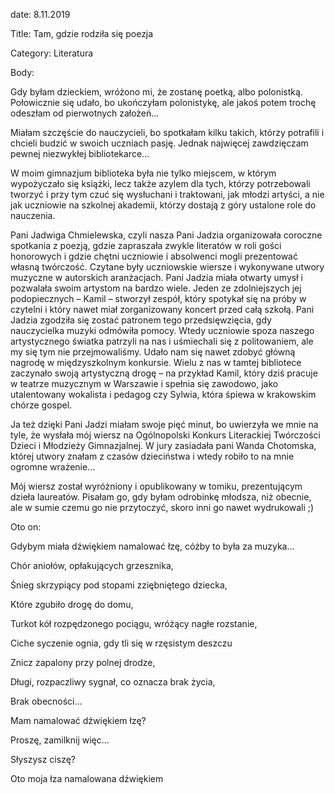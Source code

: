 date: 8.11.2019

Title: Tam, gdzie rodziła się poezja

Category: Literatura

Body:

Gdy byłam dzieckiem, wróżono mi, że zostanę poetką, albo polonistką. Połowicznie się udało, bo ukończyłam polonistykę, ale jakoś potem trochę odeszłam od pierwotnych założeń…

Miałam szczęście do nauczycieli, bo spotkałam kilku takich, którzy potrafili i chcieli budzić w swoich uczniach pasję. Jednak najwięcej zawdzięczam pewnej niezwykłej bibliotekarce…

W moim gimnazjum biblioteka była nie tylko miejscem, w którym wypożyczało się książki, lecz także azylem dla tych, którzy potrzebowali tworzyć i przy tym czuć się wysłuchani i traktowani, jak młodzi artyści, a nie jak uczniowie na szkolnej akademii, którzy dostają z góry ustalone role do nauczenia.

Pani Jadwiga Chmielewska, czyli nasza Pani Jadzia organizowała coroczne spotkania z poezją, gdzie zapraszała zwykle literatów w roli gości honorowych i gdzie chętni uczniowie i absolwenci mogli prezentować własną twórczość. Czytane były uczniowskie wiersze i wykonywane utwory muzyczne w autorskich aranżacjach. Pani Jadzia miała otwarty umysł i pozwalała swoim artystom na bardzo wiele. Jeden ze zdolniejszych jej podopiecznych – Kamil – stworzył zespół, który spotykał się na próby w czytelni i który nawet miał zorganizowany koncert przed całą szkołą. Pani Jadzia zgodziła się zostać patronem tego przedsięwzięcia, gdy nauczycielka muzyki odmówiła pomocy. Wtedy uczniowie spoza naszego artystycznego światka patrzyli na nas i uśmiechali się z politowaniem, ale my się tym nie przejmowaliśmy. Udało nam się nawet zdobyć główną nagrodę w międzyszkolnym konkursie. Wielu z nas w tamtej bibliotece zaczynało swoją artystyczną drogę – na przykład Kamil, który dziś pracuje w teatrze muzycznym w Warszawie i spełnia się zawodowo, jako utalentowany wokalista i pedagog czy Sylwia, która śpiewa w krakowskim chórze gospel.

Ja też dzięki Pani Jadzi miałam swoje pięć minut, bo uwierzyła we mnie na tyle, że wysłała mój wiersz na Ogólnopolski Konkurs Literackiej Twórczości Dzieci i Młodzieży Gimnazjalnej. W jury zasiadała pani Wanda Chotomska, której utwory znałam z czasów dzieciństwa i wtedy robiło to na mnie ogromne wrażenie…

Mój wiersz został wyróżniony i opublikowany w tomiku, prezentującym dzieła laureatów. Pisałam go, gdy byłam odrobinkę młodsza, niż obecnie, ale w sumie czemu go nie przytoczyć, skoro inni go nawet wydrukowali ;)

Oto on:

Gdybym miała dźwiękiem namalować łzę, cóżby to była za muzyka…

Chór aniołów, opłakujących grzesznika,

Śnieg skrzypiący pod stopami zziębniętego dziecka,

Które zgubiło drogę do domu,

Turkot kół rozpędzonego pociągu, wróżący nagłe rozstanie,

Ciche syczenie ognia, gdy tli się w rzęsistym deszczu

Znicz zapalony przy polnej drodze,

Długi, rozpaczliwy sygnał, co oznacza brak życia,

Brak obecności…

Mam namalować dźwiękiem łzę?

Proszę, zamilknij więc…

Słyszysz ciszę?

Oto moja łza namalowana dźwiękiem
